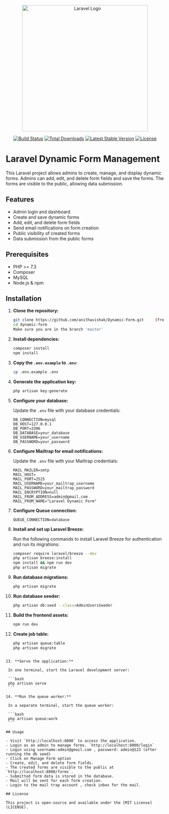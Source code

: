 <p align="center"><a href="https://laravel.com" target="_blank"><img src="https://raw.githubusercontent.com/laravel/art/master/logo-lockup/5%20SVG/2%20CMYK/1%20Full%20Color/laravel-logolockup-cmyk-red.svg" width="400" alt="Laravel Logo"></a></p>

<p align="center">
<a href="https://github.com/laravel/framework/actions"><img src="https://github.com/laravel/framework/workflows/tests/badge.svg" alt="Build Status"></a>
<a href="https://packagist.org/packages/laravel/framework"><img src="https://img.shields.io/packagist/dt/laravel/framework" alt="Total Downloads"></a>
<a href="https://packagist.org/packages/laravel/framework"><img src="https://img.shields.io/packagist/v/laravel/framework" alt="Latest Stable Version"></a>
<a href="https://packagist.org/packages/laravel/framework"><img src="https://img.shields.io/packagist/l/laravel/framework" alt="License"></a>
</p>

# Laravel Dynamic Form Management

This Laravel project allows admins to create, manage, and display dynamic forms. Admins can add, edit, and delete form fields and save the forms. The forms are visible to the public, allowing data submission.

## Features

- Admin login and dashboard
- Create and save dynamic forms
- Add, edit, and delete form fields
- Send email notifications on form creation
- Public visibility of created forms
- Data submission from the public forms

## Prerequisites

- PHP >= 7.3
- Composer
- MySQL
- Node.js & npm 

## Installation

1. **Clone the repository:**

    ```bash
    git clone https://github.com/anithavishak/Dynamic-Form.git     (from master branch)
    cd dynamic-form
    Make sure you are in the branch 'master'
    ```

2. **Install dependencies:**

    ```bash
    composer install
    npm install
    ```

3. **Copy the `.env.example` to `.env`:**

    ```bash
    cp .env.example .env
    ```

4. **Generate the application key:**

    ```bash
    php artisan key:generate
    ```

5. **Configure your database:**

    Update the `.env` file with your database credentials:

    ```dotenv
    DB_CONNECTION=mysql
    DB_HOST=127.0.0.1
    DB_PORT=3306
    DB_DATABASE=your_database
    DB_USERNAME=your_username
    DB_PASSWORD=your_password
    ```

6. **Configure Mailtrap for email notifications:**

    Update the `.env` file with your Mailtrap credentials:

    ```dotenv
    MAIL_MAILER=smtp
    MAIL_HOST=
    MAIL_PORT=2525
    MAIL_USERNAME=your_mailtrap_username
    MAIL_PASSWORD=your_mailtrap_password
    MAIL_ENCRYPTION=null
    MAIL_FROM_ADDRESS=admin@gmail.com
    MAIL_FROM_NAME="Laravel Dynamic Form"
    ```
7. **Configure Queue connection:**

    ```dotenv
    QUEUE_CONNECTION=database
    ```

8. **Install and set up Laravel Breeze:**

    Run the following commands to install Laravel Breeze for authentication and run its migrations:

    ```bash
    composer require laravel/breeze --dev
    php artisan breeze:install
    npm install && npm run dev
    php artisan migrate
    ```
9. **Run database migrations:**

    ```bash
    php artisan migrate
    ```

10. **Run database seeder:**

    ```bash
    php artisan db:seed --class=AdminUsersSeeder
    ```

11. **Build the frontend assets:**

    ```bash
    npm run dev
    ```

12. **Create job table:**

    ```bash
    php artisan queue:table
    php artisan migrate
   ```

13. **Serve the application:**

    In one terminal, start the Laravel development server:

    ```bash
    php artisan serve
    ```

14. **Run the queue worker:**

    In a separate terminal, start the queue worker:

    ```bash
    php artisan queue:work
    ```

## Usage

- Visit `http://localhost:8000` to access the application.
- Login as an admin to manage forms. `http://localhost:8000/login`
- Login using username:admin@gmail.com , password: admin@123 (after running the db seed)
- Click on Manage Form option
- Create, edit, and delete form fields.
- The created forms are visible to the public at `http://localhost:8000/forms`.
- Submitted form data is stored in the database.
- Mail will be sent for each form creation. 
- Login to the mail trap account , check inbox for the mail. 

## License

This project is open-source and available under the [MIT License](LICENSE).

